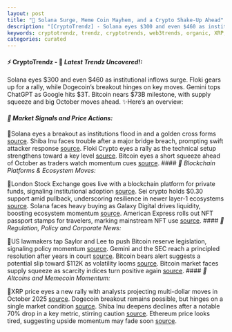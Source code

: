 ```yaml
---
layout: post
title: "🌅 Solana Surge, Meme Coin Mayhem, and a Crypto Shake-Up Ahead"
description: "[CryptoTrendz] - Solana eyes $300 and even $460 as institutional inflows surge. Floki gears up for a rally, while Dogecoin’s breakout hinges on key moves. Gemini tops ChatGPT as Google hits $3T. Bitcoin nears $73B milestone, with supply squeeze and big October moves ahead."
keywords: cryptotrendz, trendz, cryptotrends, web3trends, organic, XRP, NFT, SEC, Dogecoin, Bitcoin, Crypto, Market, Digital, Analyst
categories: curated
---
```


#### ⚡ CryptoTrendz - 📌 *Latest Trendz Uncovered!:*

Solana eyes $300 and even $460 as institutional inflows surge. Floki gears up for a rally, while Dogecoin’s breakout hinges on key moves. Gemini tops ChatGPT as Google hits $3T. Bitcoin nears $73B milestone, with supply squeeze and big October moves ahead. ✨Here’s an overview:


#### *🔖 Market Signals and Price Actions:*  

🔹Solana eyes a breakout as institutions flood in and a golden cross forms [source](https://s.avyag.com/s27o). Shiba Inu faces trouble after a major bridge breach, prompting swift attacker response [source](https://s.avyag.com/62p9). Floki Crypto eyes a rally as the technical setup strengthens toward a key level [source](https://s.avyag.com/j2el). Bitcoin eyes a short squeeze ahead of October as traders watch momentum cues [source](https://s.avyag.com/fkyn). #### *🔖 Blockchain Platforms & Ecosystem Moves:*  

🔹London Stock Exchange goes live with a blockchain platform for private funds, signaling institutional adoption [source](https://s.avyag.com/vq8k). Sei crypto holds $0.30 support amid pullback, underscoring resilience in newer layer-1 ecosystems [source](https://s.avyag.com/1wnv). Solana faces heavy buying as Galaxy Digital drives liquidity, boosting ecosystem momentum [source](https://s.avyag.com/5cuj). American Express rolls out NFT passport stamps for travelers, marking mainstream NFT use [source](https://s.avyag.com/yuzq). #### *🔖 Regulation, Policy and Corporate News:*  

🔹US lawmakers tap Saylor and Lee to push Bitcoin reserve legislation, signaling policy momentum [source](https://s.avyag.com/xvfj). Gemini and the SEC reach a principled resolution after years in court [source](https://s.avyag.com/5tyi). Bitcoin bears alert suggests a potential slip toward $112K as volatility looms [source](https://s.avyag.com/rcwf). Bitcoin market faces supply squeeze as scarcity indices turn positive again [source](https://s.avyag.com/057h). #### *🔖 Altcoins and Memecoin Momentum:*  

🔹XRP price eyes a new rally with analysts projecting multi-dollar moves in October 2025 [source](https://s.avyag.com/qd3e). Dogecoin breakout remains possible, but hinges on a single market condition [source](https://s.avyag.com/fumd). Shiba Inu deepens declines after a notable 70% drop in a key metric, stirring caution [source](https://s.avyag.com/oopa). Ethereum price looks tired, suggesting upside momentum may fade soon [source](https://s.avyag.com/bumf).